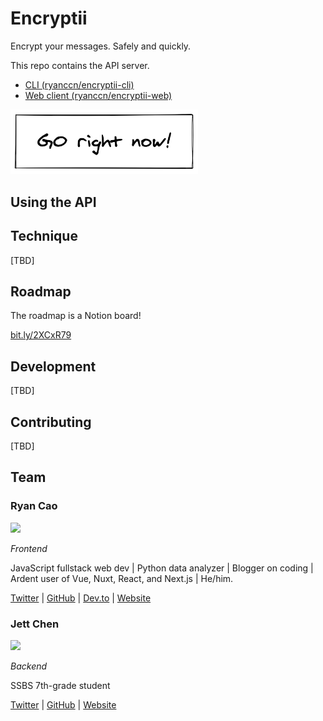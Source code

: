 # Encryptii

Encrypt your messages. Safely and quickly.

This repo contains the API server.

- [CLI (ryanccn/encryptii-cli)](https://github.com/ryanccn/encryptii-cli)
- [Web client (ryanccn/encryptii-web)](https://github.com/ryanccn/encryptii-web)

<a href="https://encryptii.now.sh"><img src=".github/go.png" width="300"></a>

## Using the API

## Technique

[TBD]

## Roadmap

The roadmap is a Notion board!

[bit.ly/2XCxR79](https://bit.ly/2XCxR79)

## Development

[TBD]

## Contributing

[TBD]

## Team

### Ryan Cao

<img src="https://avatars2.githubusercontent.com/u/47623453?v=4" width="50">

_Frontend_

JavaScript fullstack web dev | Python data analyzer | Blogger on coding | Ardent user of Vue, Nuxt, React, and Next.js | He/him.

[Twitter](https://twitter.com/RyanCaoDev) | [GitHub](https://github.com/ryanccn) | [Dev.to](https://dev.to/ryanccn) | [Website](https://ryanccn.now.sh)

### Jett Chen

<img src="https://avatars1.githubusercontent.com/u/45888395?v=4" width="50">

_Backend_

SSBS 7th-grade student

[Twitter](https://twitter.com/Jettchen5) | [GitHub](https://github.com/JettChenT) | [Website](https://linktr.ee/JettChenT)
